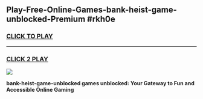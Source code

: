 
## Play-Free-Online-Games-bank-heist-game-unblocked-Premium #rkh0e
<h3>
<a href="https://premium.freeplayer.one?title=bank-heist-game-unblocked&ref=8M">CLICK TO PLAY</a></h3>
<hr>

<h3>
<a href="https://premium.freeplayer.one?title=bank-heist-game-unblocked&ref=8M">CLICK 2 PLAY</a>
  
</h3>

<a href="https://premium.freeplayer.one?title=bank-heist-game-unblocked&ref=8M"><img src="https://clearcache.store/games.png"></a>


**bank-heist-game-unblocked games unblocked: Your Gateway to Fun and Accessible Online Gaming**
